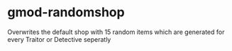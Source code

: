 # gmod-randomshop
Overwrites the default shop with 15 random items which are generated for every Traitor or Detective seperatly

